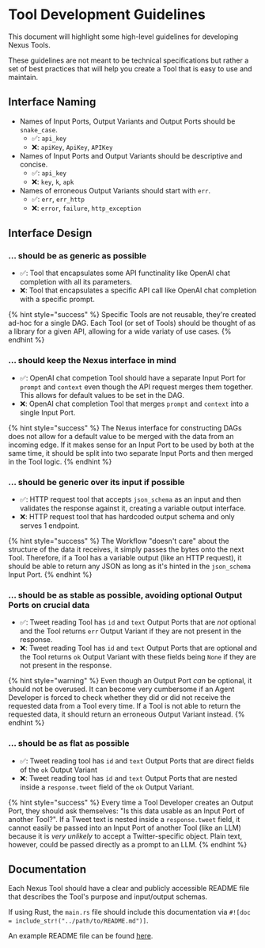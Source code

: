 # Tool Development Guidelines

This document will highlight some high-level guidelines for developing Nexus Tools.

These guidelines are not meant to be technical specifications but rather a set of best practices that will help you create a Tool that is easy to use and maintain.

## Interface Naming

- Names of Input Ports, Output Variants and Output Ports should be `snake_case`.
  - ✅: `api_key`
  - ❌: `apiKey`, `ApiKey`, `APIKey`
- Names of Input Ports and Output Variants should be descriptive and concise.
  - ✅: `api_key`
  - ❌: `key`, `k`, `apk`
- Names of erroneous Output Variants should start with `err`.
  - ✅: `err`, `err_http`
  - ❌: `error`, `failure`, `http_exception`

## Interface Design

### ... should be as generic as possible

- ✅: Tool that encapsulates some API functinality like OpenAI chat completion with all its parameters.
- ❌: Tool that encapsulates a specific API call like OpenAI chat completion with a specific prompt.

{% hint style="success" %}
Specific Tools are not reusable, they're created ad-hoc for a single DAG. Each Tool (or set of Tools) should be thought of as a library for a given API, allowing for a wide variaty of use cases.
{% endhint %}

### ... should keep the Nexus interface in mind

- ✅: OpenAI chat competion Tool should have a separate Input Port for `prompt` and `context` even though the API request merges them together. This allows for default values to be set in the DAG.
- ❌: OpenAI chat completion Tool that merges `prompt` and `context` into a single Input Port.

{% hint style="success" %}
The Nexus interface for constructing DAGs does not allow for a default value to be merged with the data from an incoming edge. If it makes sense for an Input Port to be used by both at the same time, it should be split into two separate Input Ports and then merged in the Tool logic.
{% endhint %}

### ... should be generic over its input if possible

- ✅: HTTP request tool that accepts `json_schema` as an input and then validates the response against it, creating a variable output interface.
- ❌: HTTP request tool that has hardcoded output schema and only serves 1 endpoint.

{% hint style="success" %}
The Workflow "doesn't care" about the structure of the data it receives, it simply passes the bytes onto the next Tool. Therefore, if a Tool has a variable output (like an HTTP request), it should be able to return any JSON as long as it's hinted in the `json_schema` Input Port.
{% endhint %}

### ... should be as stable as possible, avoiding optional Output Ports on crucial data

- ✅: Tweet reading Tool has `id` and `text` Output Ports that are _not_ optional and the Tool returns `err` Output Variant if they are not present in the response.
- ❌: Tweet reading Tool has `id` and `text` Output Ports that are optional and the Tool returns `ok` Output Variant with these fields being `None` if they are not present in the response.

{% hint style="warning" %}
Even though an Output Port _can_ be optional, it should not be overused. It can become very cumbersome if an Agent Developer is forced to check whether they did or did not receive the requested data from a Tool every time. If a Tool is not able to return the requested data, it should return an erroneous Output Variant instead.
{% endhint %}

### ... should be as flat as possible

- ✅: Tweet reading tool has `id` and `text` Output Ports that are direct fields of the `ok` Output Variant
- ❌: Tweet reading tool has `id` and `text` Output Ports that are nested inside a `response.tweet` field of the `ok` Output Variant.

{% hint style="success" %}
Every time a Tool Developer creates an Output Port, they should ask themselves: "Is this data usable as an Input Port of another Tool?". If a Tweet text is nested inside a `response.tweet` field, it cannot easily be passed into an Input Port of another Tool (like an LLM) because it is _very unlikely_ to accept a Twitter-specific object. Plain text, however, could be passed directly as a prompt to an LLM.
{% endhint %}

## Documentation

Each Nexus Tool should have a clear and publicly accessible README file that describes the Tool's purpose and input/output schemas.

If using Rust, the `main.rs` file should include this documentation via `#![doc = include_str!("../path/to/README.md")]`.

An example README file can be found [here](../tools/llm-openai-chat-completion/README.md).

